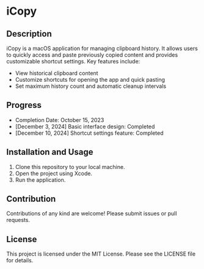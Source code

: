 # iCopy

## Description
iCopy is a macOS application for managing clipboard history. It allows users to quickly access and paste previously copied content and provides customizable shortcut settings. Key features include:
- View historical clipboard content
- Customize shortcuts for opening the app and quick pasting
- Set maximum history count and automatic cleanup intervals

## Progress
- Completion Date: October 15, 2023
- [December 3, 2024] Basic interface design: Completed
- [December 10, 2024] Shortcut settings feature: Completed

## Installation and Usage
1. Clone this repository to your local machine.
2. Open the project using Xcode.
3. Run the application.

## Contribution
Contributions of any kind are welcome! Please submit issues or pull requests.

## License
This project is licensed under the MIT License. Please see the LICENSE file for details.